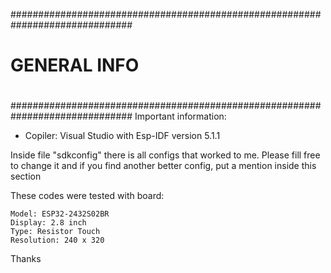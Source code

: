 ##############################################################################
#                                                                            #
#                                GENERAL INFO                                #
#                                                                            #
##############################################################################
Important information:

- Copiler: Visual Studio with Esp-IDF version 5.1.1

Inside file "sdkconfig" there is all configs that worked to me.
Please fill free to change it and if you find another better config, put a mention inside this section

These codes were tested with board:
	
	Model: ESP32-2432S02BR
	Display: 2.8 inch
	Type: Resistor Touch
	Resolution: 240 x 320
	
	
Thanks



